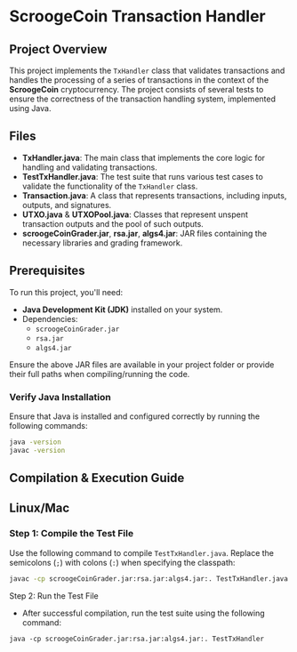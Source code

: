 # ScroogeCoin Transaction Handler

## Project Overview

This project implements the `TxHandler` class that validates transactions and handles the processing of a series of transactions in the context of the **ScroogeCoin** cryptocurrency. The project consists of several tests to ensure the correctness of the transaction handling system, implemented using Java.

## Files

- **TxHandler.java**: The main class that implements the core logic for handling and validating transactions.
- **TestTxHandler.java**: The test suite that runs various test cases to validate the functionality of the `TxHandler` class.
- **Transaction.java**: A class that represents transactions, including inputs, outputs, and signatures.
- **UTXO.java** & **UTXOPool.java**: Classes that represent unspent transaction outputs and the pool of such outputs.
- **scroogeCoinGrader.jar**, **rsa.jar**, **algs4.jar**: JAR files containing the necessary libraries and grading framework.

## Prerequisites

To run this project, you'll need:

- **Java Development Kit (JDK)** installed on your system.
- Dependencies:
  - `scroogeCoinGrader.jar`
  - `rsa.jar`
  - `algs4.jar`

Ensure the above JAR files are available in your project folder or provide their full paths when compiling/running the code.

### Verify Java Installation

Ensure that Java is installed and configured correctly by running the following commands:

```bash
java -version
javac -version
```

## Compilation & Execution Guide

## Linux/Mac

### Step 1: Compile the Test File

Use the following command to compile `TestTxHandler.java`. Replace the semicolons (`;`) with colons (`:`) when specifying the classpath:

```bash
javac -cp scroogeCoinGrader.jar:rsa.jar:algs4.jar:. TestTxHandler.java

```

Step 2: Run the Test File

- After successful compilation, run the test suite using the following command:

```
java -cp scroogeCoinGrader.jar:rsa.jar:algs4.jar:. TestTxHandler
```

